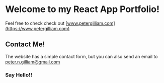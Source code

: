 # Welcome to my React App Portfolio!

Feel free to check check out [www.petergilliam.com](https://www.petergilliam.com)

## Contact Me!

The website has a simple contact form, but you can also send an email to peter.n.gilliam@gmail.com

### Say Hello!!
